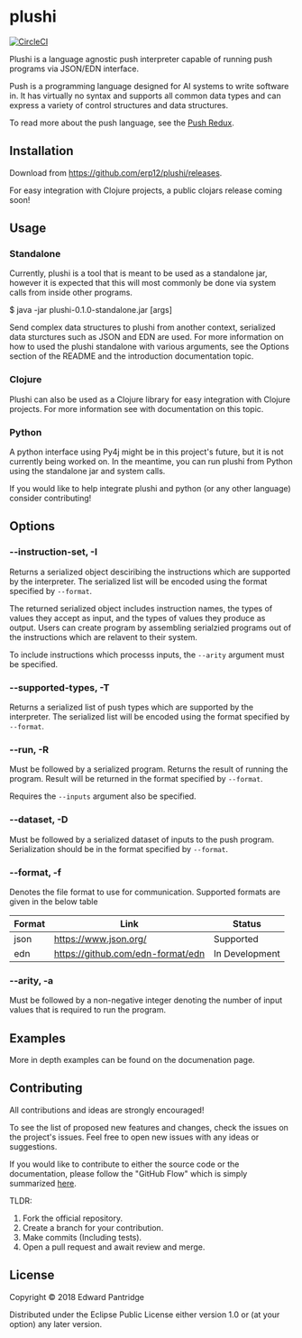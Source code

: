 # plushi

[![CircleCI](https://circleci.com/gh/erp12/plushi.svg?style=svg)](https://circleci.com/gh/erp12/plushi)


Plushi is a language agnostic push interpreter capable of running push programs
via JSON/EDN interface.

Push is a programming language designed for AI systems to write software in.
It has virtually no syntax and supports all common data types and can express
a variety of control structures and data structures.

To read more about the push language, see the [Push Redux](https://erp12.github.io/push-redux/).


## Installation

Download from https://github.com/erp12/plushi/releases.

For easy integration with Clojure projects, a public clojars release coming soon!


## Usage

### Standalone

Currently, plushi is a tool that is meant to be used as a standalone jar, however
it is expected that this will most commonly be done via system calls from inside
other programs.

$ java -jar plushi-0.1.0-standalone.jar [args]

Send complex data structures to plushi from another context, serialized data
sturctures such as JSON and EDN are used. For more information on how to used
the plushi standalone with various arguments, see the Options section of the
README and the introduction documentation topic.


### Clojure

Plushi can also be used as a Clojure library for easy integration with Clojure
projects. For more information see with documentation on this topic.

### Python

A python interface using Py4j might be in this project's future, but it is not
currently being worked on. In the meantime, you can run plushi from Python
using the standalone jar and system calls.

If you would like to help integrate plushi and python (or any other language)
consider contributing!


## Options

### --instruction-set, -I

Returns a serialized object desciribing the instructions which are supported by the interpreter. The serialized list will be encoded using the format specified by `--format`.

The returned serialized object includes instruction names, the types of values they accept as input, and the types of values they produce as output. Users can create program by assembling serialzied programs out of the instructions which are relavent to their system.

To include instructions which processs inputs, the `--arity` argument must be specified.

### --supported-types, -T

Returns a serialized list of push types which are supported by the interpreter. The serialized list will be encoded using the format specified by `--format`.

### --run, -R

Must be followed by a serialized program. Returns the result of running the program. Result will be returned in the format specified by `--format`.

Requires the `--inputs` argument also be specified.

### --dataset, -D

Must be followed by a serialized dataset of inputs to the push program. Serialization should be in the format specified by `--format`.

### --format, -f

Denotes the file format to use for communication. Supported formats are given in
the below table

| Format | Link                              | Status         |
| ------ | --------------------------------- | -------------- |
| json   | https://www.json.org/             | Supported      |
| edn    | https://github.com/edn-format/edn | In Development |

### --arity, -a

Must be followed by a non-negative integer denoting the number of input values that is required to run the program.


## Examples

More in depth examples can be found on the documenation page.


## Contributing

All contributions and ideas are strongly encouraged!

To see the list of proposed new features and changes, check the issues on the
project's issues. Feel free to open new issues with any ideas or suggestions.

If you would like to contribute to either the source code or the documentation,
please follow the "GitHub Flow" which is simply summarized
[here](https://guides.github.com/introduction/flow/).

TLDR:
1. Fork the official repository.
2. Create a branch for your contribution.
3. Make commits (Including tests).
4. Open a pull request and await review and merge.


## License

Copyright © 2018 Edward Pantridge

Distributed under the Eclipse Public License either version 1.0 or (at
your option) any later version.
